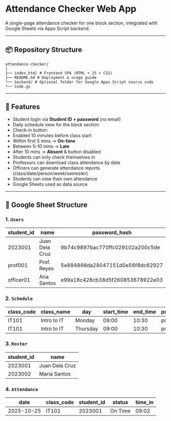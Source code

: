 # Attendance Checker Web App
A single-page attendance checker for one block section, integrated with Google Sheets via Apps Script backend.


---


## 📦 Repository Structure
```
attendance-checker/
│
├── index.html # Frontend SPA (HTML + JS + CSS)
├── README.md # Deployment & usage guide
└── backend/ # Optional folder for Google Apps Script source code
└── Code.gs
```


---


## 🚀 Features
- Student login via **Student ID + password** (no email)
- Daily schedule view for the block section
- Check-in button:
- Enabled 10 minutes before class start
- Within first 5 mins → **On-time**
- Between 5–10 mins → **Late**
- After 10 mins → **Absent** & button disabled
- Students can only check themselves in
- Professors can download class attendance by date
- Officers can generate attendance reports (class/date/person/week/semester)
- Students can view their own attendance
- Google Sheets used as data source


---


## 🧱 Google Sheet Structure


### 1. `Users`
| student_id | name | password_hash | role |
|-------------|------|----------------|------|
| 2023001 | Juan Dela Cruz | 9b74c9897bac770ffc029102a200c5de | student |
| prof001 | Prof. Reyes | 5e884898da28047151d0e56f8dc62927 | professor |
| officer01 | Ana Santos | e99a18c428cb38d5f260853678922e03 | officer |


### 2. `Schedule`
| class_code | class_name | day | start_time | end_time | professor_id |
|-------------|-------------|-----|-------------|-----------|---------------|
| IT101 | Intro to IT | Monday | 09:00 | 10:30 | prof001 |
| IT101 | Intro to IT | Thursday | 09:00 | 10:30 | prof001 |


### 3. `Roster`
| student_id | name |
|-------------|------|
| 2023001 | Juan Dela Cruz |
| 2023002 | Maria Santos |


### 4. `Attendance`
| date | class_code | student_id | status | time_in |
|------|-------------|-------------|---------|----------|
| 2025-10-25 | IT101 | 2023001 | On Time | 09:02 |
